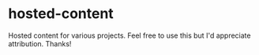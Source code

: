 # hosted-content
Hosted content for various projects. Feel free to use this but I'd appreciate attribution. Thanks!
